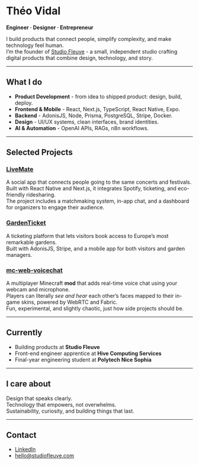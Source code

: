 # Théo Vidal

**Engineer · Designer · Entrepreneur**

I build products that connect people, simplify complexity, and make technology feel human.  
I’m the founder of [Studio Fleuve](https://studiofleuve.com) - a small, independent studio crafting digital products that combine design, technology, and story.

---

## What I do

- **Product Development** - from idea to shipped product: design, build, deploy.  
- **Frontend & Mobile** - React, Next.js, TypeScript, React Native, Expo.  
- **Backend** - AdonisJS, Node, Prisma, PostgreSQL, Stripe, Docker.  
- **Design** - UI/UX systems, clean interfaces, brand identities.  
- **AI & Automation** - OpenAI APIs, RAGs, n8n workflows.  

---

## Selected Projects

### [**LiveMate**](https://livemate.app/?utm_source=github)
A social app that connects people going to the same concerts and festivals.  
Built with React Native and Next.js, it integrates Spotify, ticketing, and eco-friendly ridesharing.  
The project includes a matchmaking system, in-app chat, and a dashboard for organizers to engage their audience.

### [**GardenTicket**](https://studiofleuve.com/gardenticket/)
A ticketing platform that lets visitors book access to Europe’s most remarkable gardens.  
Built with AdonisJS, Stripe, and a mobile app for both visitors and garden managers.

### [**mc-web-voicechat**](https://github.com/Dalvii/mc-webcamhead/)
A multiplayer Minecraft **mod** that adds real-time voice chat using your webcam and microphone.  
Players can literally *see and hear* each other’s faces mapped to their in-game skins, powered by WebRTC and Fabric.  
Fun, experimental, and slightly chaotic, just how side projects should be.

---

## Currently

- Building products at **Studio Fleuve**  
- Front-end engineer apprentice at **Hive Computing Services**  
- Final-year engineering student at **Polytech Nice Sophia**

---

## I care about

Design that speaks clearly.  
Technology that empowers, not overwhelms.  
Sustainability, curiosity, and building things that last.

---

## Contact

- [LinkedIn](https://www.linkedin.com/in/theo-vidal/)
- hello@studiofleuve.com
